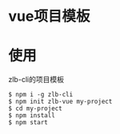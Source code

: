 # vue项目模板

# 使用

zlb-cli的项目模板

```
$ npm i -g zlb-cli
$ npm init zlb-vue my-project
$ cd my-project
$ npm install
$ npm start
```